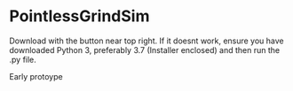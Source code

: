 # PointlessGrindSim

Download with the button near top right.
If it doesnt work, ensure you have downloaded Python 3, preferably 3.7 (Installer enclosed) and then run the .py file. 

Early protoype
